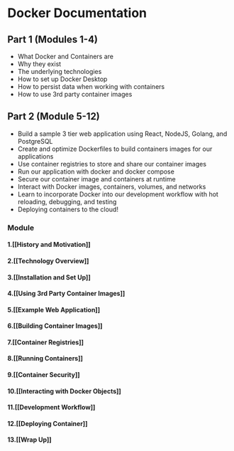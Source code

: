 # Docker Documentation

## Part 1 (Modules 1-4)

- What Docker and Containers are
- Why they exist
- The underlying technologies
- How to set up Docker Desktop
- How to persist data when working with containers
- How to use 3rd party container images
## Part 2 (Module 5-12)
- Build a sample 3 tier web application using React, NodeJS, Golang, and PostgreSQL
- Create and optimize Dockerfiles to build containers images for our applications
- Use container registries to store and share our container images
- Run our application with docker and docker compose
- Secure our container image and containers at runtime
- Interact with Docker images, containers, volumes, and networks
- Learn to incorporate Docker into our development workflow with hot reloading, debugging, and testing
- Deploying containers to the cloud!
### Module
  ####  1.[[History and Motivation]]
  ####  2.[[Technology Overview]]
  ####  3.[[Installation and Set Up]]
  ####  4.[[Using 3rd Party Container Images]]
  ####  5.[[Example Web Application]]
  ####  6.[[Building Container Images]]
   ####  7.[[Container Registries]]
  ####  8.[[Running Containers]]
  ####  9.[[Container Security]]
  ####  10.[[Interacting with Docker Objects]]
  ####  11.[[Development Workflow]]
  ####  12.[[Deploying Container]]
  ####  13.[[Wrap Up]]
  
